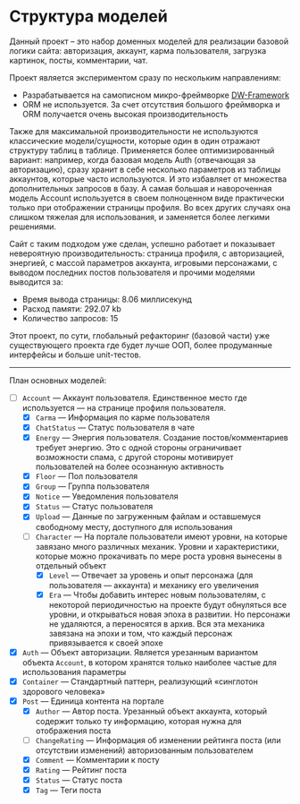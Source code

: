 
# Структура моделей

Данный проект – это набор доменных моделей для реализации базовой логики сайта: авторизация, аккаунт, карма 
пользователя, загрузка картинок, посты, комментарии, чат.

Проект является экспериментом сразу по нескольким направлениям:

- Разрабатывается на самописном микро-фреймворке [DW-Framework](https://github.com/WalkWeb/DW-Framework)
- ORM не используется. За счет отсутствия большого фреймворка и ORM получается очень высокая производительность

Также для максимальной производительности не используются классические модели/сущности, которые один в один отражают
структуру таблиц в таблице. Применяется более оптимизированный вариант: например, когда базовая модель Auth (отвечающая 
за авторизацию), сразу хранит в себе несколько параметров из таблицы аккаунтов, которые часто используются. И это 
избавляет от множества дополнительных запросов в базу. А самая большая и навороченная модель Account используется в
своем полноценном виде практически только при отображении страницы профиля. Во всех других случаях она слишком 
тяжелая для использования, и заменяется более легкими решениями.

Сайт с таким подходом уже сделан, успешно работает и показывает невероятную производительность: страница профиля, с 
авторизацией, энергией, с массой параметров аккаунта, игровыми персонажами, с выводом последних постов пользователя и 
прочими моделями выводится за:

- Время вывода страницы: 8.06 миллисекунд
- Расход памяти: 292.07 kb
- Количество запросов: 15

Этот проект, по сути, глобальный рефакторинг (базовой части) уже существующего проекта где будет лучше ООП, более 
продуманные интерфейсы и больше unit-тестов.

---------------------------

План основных моделей:

- [ ] `Account` — Аккаунт пользователя. Единственное место где используется — на странице профиля пользователя.
    - [x] `Carma` — Информация по карме пользователя
    - [x] `ChatStatus` — Статус пользователя в чате
    - [x] `Energy` — Энергия пользователя. Создание постов/комментариев требует энергию. Это с одной стороны 
    ограничивает возможности спама, с другой стороны мотивирует пользователей на более осознанную активность
    - [x] `Floor` — Пол пользователя
    - [x] `Group` — Группа пользователя
    - [x] `Notice` — Уведомления пользователя
    - [x] `Status` — Статус пользователя
    - [x] `Upload` — Данные по загруженным файлам и оставшемуся свободному месту, доступного для использования
    - [ ] `Character` — На портале пользователи имеют уровни, на которые завязано много различных механик. Уровни и
    характеристики, которые можно прокачивать по мере роста уровня вынесены в отдельный объект
        - [x] `Level` — Отвечает за уровень и опыт персонажа (для пользователя — аккаунта) и механику его увеличения
        - [x] `Era` — Чтобы добавить интерес новым пользователям, с некоторой периодичностью на проекте будут обнуляться 
        все уровни, и открываться новая эпоха в развитии. Но персонажи не удаляются, а переносятся в архив. Вся эта 
        механика завязана на эпохи и том, что каждый персонаж привязывается к своей эпохе
- [x] `Auth` — Объект авторизации. Является урезанным вариантом объекта `Account`, в котором хранятся только наиболее
    частые для использования параметры
- [x] `Container` — Стандартный паттерн, реализующий «синглотон здорового человека»
- [x] `Post` — Единица контента на портале
    - [x] `Author` — Автор поста. Урезанный объект аккаунта, который содержит только ту информацию, которая нужна 
    для отображения поста
    - [ ] `ChangeRating` — Информация об изменении рейтинга поста (или отсутствии изменений) авторизованным 
    пользователем
    - [x] `Comment` — Комментарии к посту
    - [x] `Rating` — Рейтинг поста
    - [x] `Status` — Статус поста
    - [x] `Tag` — Теги поста
